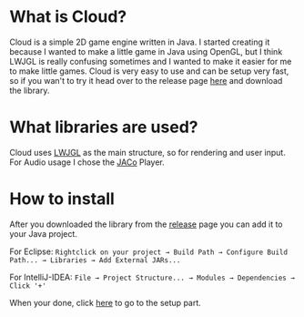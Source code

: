 # What is Cloud?
Cloud is a simple 2D game engine written in Java. I started creating it because I wanted to make a little game in Java using OpenGL, but I think LWJGL is really confusing sometimes and I wanted to make it easier for me to make little games.
Cloud is very easy to use and can be setup very fast, so if you wan't to try it head over to the release page [here](https://github.com/iotacb/Cloud-Engine/releases) and download the library.

# What libraries are used?
Cloud uses [LWJGL](https://lwjgl.org/) as the main structure, so for rendering and user input.
For Audio usage I chose the [JACo](http://jacomp3player.sourceforge.net/) Player.

# How to install
After you downloaded the library from the [release](https://github.com/iotacb/Cloud-Engine/releases) page you can add it to your Java project.

For Eclipse:
```Rightclick on your project → Build Path → Configure Build Path... → Libraries → Add External JARs...```

For IntelliJ-IDEA:
```File → Project Structure... → Modules → Dependencies → Click '+'```

When your done, click [here](https://github.com/iotacb/Cloud-Engine/blob/master/setup.md) to go to the setup part.

